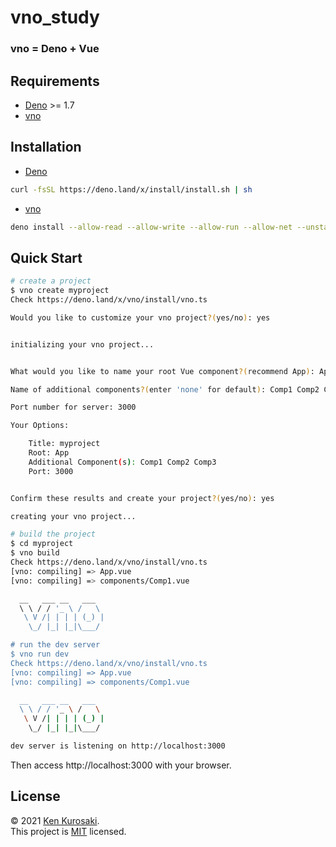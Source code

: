 # vno_study

### vno = Deno + Vue

## Requirements

- [Deno](https://github.com/denoland/deno) >= 1.7
- [vno](https://github.com/open-source-labs/vno)

## Installation

- [Deno](https://github.com/denoland/deno#install)

```sh
curl -fsSL https://deno.land/x/install/install.sh | sh
```

- [vno](https://github.com/open-source-labs/vno#vno-installation)

```sh
deno install --allow-read --allow-write --allow-run --allow-net --unstable -f https://deno.land/x/vno/install/vno.ts
```

## Quick Start

```sh
# create a project
$ vno create myproject
Check https://deno.land/x/vno/install/vno.ts

Would you like to customize your vno project?(yes/no): yes


initializing your vno project...


What would you like to name your root Vue component?(recommend App): App

Name of additional components?(enter 'none' for default): Comp1 Comp2 Comp3

Port number for server: 3000

Your Options:

    Title: myproject
    Root: App
    Additional Component(s): Comp1 Comp2 Comp3
    Port: 3000


Confirm these results and create your project?(yes/no): yes

creating your vno project...

# build the project
$ cd myproject
$ vno build
Check https://deno.land/x/vno/install/vno.ts
[vno: compiling] => App.vue
[vno: compiling] => components/Comp1.vue

  __   ___ __   ___
  \ \ / / '_ \ /   \
   \ V /| | | | (_) |
    \_/ |_| |_|\___/

# run the dev server
$ vno run dev
Check https://deno.land/x/vno/install/vno.ts
[vno: compiling] => App.vue
[vno: compiling] => components/Comp1.vue

  __   ___ __   ___
  \ \ / / '_ \ /   \
   \ V /| | | | (_) |
    \_/ |_| |_|\___/

dev server is listening on http://localhost:3000
```

Then access http://localhost:3000 with your browser.

## License

&copy; 2021 [Ken Kurosaki](https://github.com/quinpallet).<br>
This project is [MIT](https://github.com/quinpallet/vno_study/blob/master/LICENSE) licensed.
